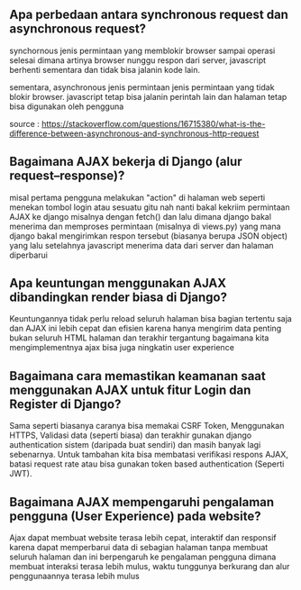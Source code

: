 ## Apa perbedaan antara synchronous request dan asynchronous request?

synchornous jenis permintaan yang memblokir browser sampai operasi selesai dimana artinya browser nunggu respon dari server, javascript berhenti sementara dan tidak bisa jalanin kode lain.

sementara, asynchronous jenis permintaan jenis permintaan yang tidak blokir browser. javascript tetap bisa jalanin perintah lain dan halaman tetap bisa digunakan oleh pengguna

source : https://stackoverflow.com/questions/16715380/what-is-the-difference-between-asynchronous-and-synchronous-http-request

## Bagaimana AJAX bekerja di Django (alur request–response)?

misal pertama pengguna melakukan "action" di halaman web seperti menekan tombol login atau sesuatu gitu nah nanti bakal kekriim permintaan AJAX ke django misalnya dengan fetch() dan lalu dimana django bakal menerima dan memproses permintaan (misalnya di views.py) yang mana django bakal mengirimkan respon tersebut (biasanya berupa JSON object) yang lalu setelahnya javascript menerima data dari server dan halaman diperbarui

## Apa keuntungan menggunakan AJAX dibandingkan render biasa di Django?

Keuntungannya tidak perlu reload seluruh halaman bisa bagian tertentu saja dan AJAX ini lebih cepat dan efisien karena hanya mengirim data penting bukan seluruh HTML halaman dan terakhir tergantung bagaimana kita mengimplementnya ajax bisa juga ningkatin user experience

## Bagaimana cara memastikan keamanan saat menggunakan AJAX untuk fitur Login dan Register di Django?

Sama seperti biasanya caranya bisa memakai CSRF Token, Menggunakan HTTPS, Validasi data (seperti biasa) dan terakhir gunakan django authentication sistem (daripada buat sendiri) dan masih banyak lagi sebenarnya. Untuk tambahan kita bisa membatasi verifikasi respons AJAX, batasi request rate atau bisa gunakan token based authentication (Seperti JWT).

## Bagaimana AJAX mempengaruhi pengalaman pengguna (User Experience) pada website?

Ajax dapat membuat website terasa lebih cepat, interaktif dan responsif karena dapat memperbarui data di sebagian halaman tanpa membuat seluruh halaman dan ini berpengaruh ke pengalaman pengguna dimana membuat interaksi terasa lebih mulus, waktu tunggunya berkurang dan alur penggunaannya terasa lebih mulus
